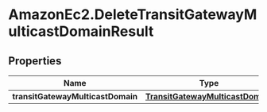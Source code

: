 # AmazonEc2.DeleteTransitGatewayMulticastDomainResult

## Properties

Name | Type | Description | Notes
------------ | ------------- | ------------- | -------------
**transitGatewayMulticastDomain** | [**TransitGatewayMulticastDomain**](TransitGatewayMulticastDomain.md) |  | [optional] 


